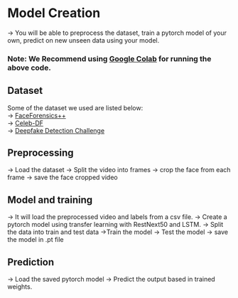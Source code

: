    # Model Creation
  -> You will be able to preprocess the dataset, train a pytorch model of your own, predict on new unseen data using your model.
   

### Note: We Recommend using [Google Colab](https://colab.research.google.com/)  for running the above code.     
      
     
 ## Dataset   
Some of the dataset we used are listed below:  
  -> [FaceForensics++](https://github.com/ondyari/FaceForensics)     
  -> [Celeb-DF](https://github.com/yuezunli/celeb-deepfakeforensics)   
  -> [Deepfake Detection Challenge](https://www.kaggle.com/c/deepfake-detection-challenge/data)   
## Preprocessing
  -> Load the dataset
  -> Split the video into frames 
  -> crop the face from each frame
  -> save the face cropped video
## Model and training
  -> It will load the preprocessed video and labels from a csv file.
  -> Create a pytorch model using transfer learning with RestNext50 and LSTM.
  -> Split the data into train and test data
  ->Train the model
  -> Test the model
  -> save the model in .pt file
 ## Prediction
  -> Load the saved pytorch model
  -> Predict the output based in trained weights. 
